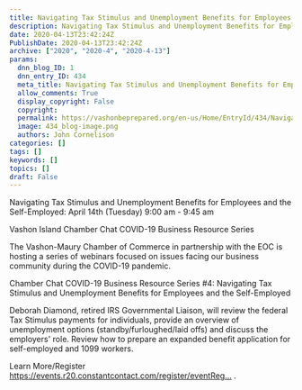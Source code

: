 ```yaml
---
title: Navigating Tax Stimulus and Unemployment Benefits for Employees and the Self-Employed
description: Navigating Tax Stimulus and Unemployment Benefits for Employees and the Self-Employed
date: 2020-04-13T23:42:24Z
PublishDate: 2020-04-13T23:42:24Z
archive: ["2020", "2020-4", "2020-4-13"]
params:
  dnn_blog_ID: 1
  dnn_entry_ID: 434
  meta_title: Navigating Tax Stimulus and Unemployment Benefits for Employees and the Self-Employed
  allow_comments: True
  display_copyright: False
  copyright:
  permalink: https://vashonbeprepared.org/en-us/Home/EntryId/434/Navigating-Tax-Stimulus-and-Unemployment-Benefits-for-Employees-and-the-Self-Employed
  image: 434_blog-image.png
  authors: John Cornelison
categories: []
tags: []
keywords: []
topics: []
draft: False
---
```


<p>Navigating Tax Stimulus and Unemployment Benefits for Employees and the Self-Employed: April 14th (Tuesday) 9:00 am - 9:45 am<p>Vashon Island Chamber Chat COVID-19 Business Resource Series<p>The Vashon-Maury Chamber of Commerce in partnership with the EOC is hosting a series of webinars focused on issues facing our business community during the COVID-19 pandemic. <p>Chamber Chat COVID-19 Business Resource Series #4: Navigating Tax Stimulus and Unemployment Benefits for Employees and the Self-Employed<p>Deborah Diamond, retired IRS Governmental Liaison, will review the federal Tax Stimulus payments for individuals, provide an overview of unemployment options (standby/furloughed/laid offs) and discuss the employers' role. Review how to prepare an expanded benefit application for self-employed and 1099 workers.<p>Learn More/Register <a href="https://events.r20.constantcontact.com/register/eventReg?oeidk=a07eh0o85914c7a1861&amp;oseq&amp;c&amp;ch&amp;fbclid=IwAR0TFi5iPLq7_AmE3Mu8svJdjBeXapRJr0_UunYIdSQfFxA1mxqceavKaCI">https://events.r20.constantcontact.com/register/eventReg…</a> .</p>

